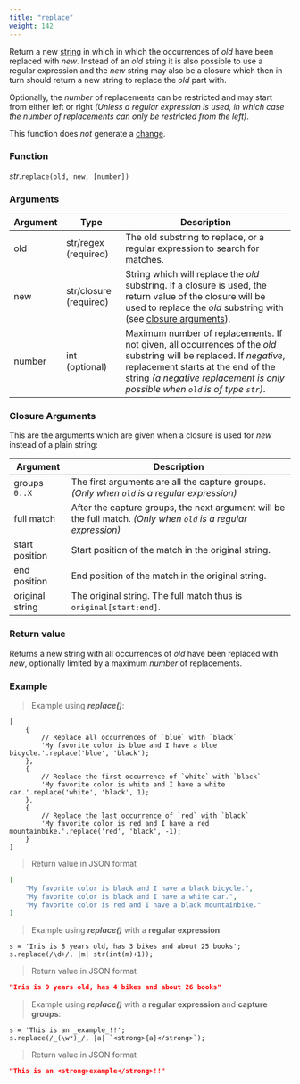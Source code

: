 ```yaml
---
title: "replace"
weight: 142
---
```


Return a new [string](..) in which in which the occurrences of *old* have been replaced with *new*. Instead of an *old* string it is also possible to use a regular expression and the *new* string may also be a closure which then in turn should return a new string to replace the *old* part with.

Optionally, the *number* of replacements can be restricted and may start from either left or right *(Unless a regular expression is used, in which case the number of replacements can only be restricted from the left)*.


This function does *not* generate a [change](../../../overview/changes).

### Function

*str*.`replace(old, new, [number])`

### Arguments

Argument | Type | Description
-------- | ---- | -----------
old | str/regex (required) | The old substring to replace, or a regular expression to search for matches.
new | str/closure (required) | String which will replace the *old* substring. If a closure is used, the return value of the closure will be used to replace the *old* substring with (see [closure arguments](#closure-arguments)).
number | int (optional) | Maximum number of replacements. If not given, all occurrences of the *old* substring will be replaced. If *negative*, replacement starts at the end of the string *(a negative replacement is only possible when `old` is of type `str`)*.

### Closure Arguments

This are the arguments which are given when a closure is used for *new* instead of a plain string:

Argument | Description
----- | -----------
groups `0..X` | The first arguments are all the capture groups. *(Only when `old` is a regular expression)*
full match | After the capture groups, the next argument will be the full match. *(Only when `old` is a regular expression)*
start position | Start position of the match in the original string.
end position | End position of the match in the original string.
original string | The original string. The full match thus is `original[start:end]`.


### Return value

Returns a new string with all occurrences of *old* have been replaced with *new*, optionally limited by a maximum *number* of replacements.

### Example

> Example using ***replace()***:

```thingsdb,json_response
[
    {
        // Replace all occurrences of `blue` with `black`
        'My favorite color is blue and I have a blue bicycle.'.replace('blue', 'black');
    },
    {
        // Replace the first occurrence of `white` with `black`
        'My favorite color is white and I have a white car.'.replace('white', 'black', 1);
    },
    {
        // Replace the last occurrence of `red` with `black`
        'My favorite color is red and I have a red mountainbike.'.replace('red', 'black', -1);
    }
]
```

> Return value in JSON format

```json
[
    "My favorite color is black and I have a black bicycle.",
    "My favorite color is black and I have a white car.",
    "My favorite color is red and I have a black mountainbike."
]
```

> Example using ***replace()*** with a **regular expression**:

```thingsdb,json_response
s = 'Iris is 8 years old, has 3 bikes and about 25 books';
s.replace(/\d+/, |m| str(int(m)+1));
```

> Return value in JSON format

```json
"Iris is 9 years old, has 4 bikes and about 26 books"
```

> Example using ***replace()*** with a **regular expression** and **capture groups**:

```thingsdb,json_response
s = 'This is an _example_!!';
s.replace(/_(\w*)_/, |a| `<strong>{a}</strong>`);
```

> Return value in JSON format

```json
"This is an <strong>example</strong>!!"
```